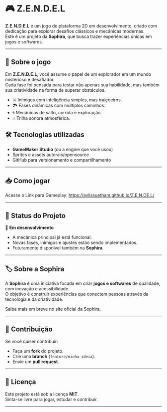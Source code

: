 # 🎮 Z.E.N.D.E.L

**Z.E.N.D.E.L** é um jogo de plataforma 2D em desenvolvimento, criado com dedicação para explorar desafios clássicos e mecânicas modernas.  
Este é um projeto da **Sophira**, que busca trazer experiências únicas em jogos e softwares.

---

## 🚀 Sobre o jogo

Em **Z.E.N.D.E.L**, você assume o papel de um explorador em um mundo misterioso e desafiador.  
Cada fase foi pensada para testar não apenas sua habilidade, mas também sua criatividade na forma de superar obstáculos.

- ⚔️ Inimigos com inteligência simples, mas traiçoeiros.  
- 🏞️ Fases dinâmicas com múltiplos caminhos.  
- 🌀 Mecânicas de salto, corrida e exploração.  
- 🎶 Trilha sonora atmosférica.  

## 🛠️ Tecnologias utilizadas

- **GameMaker Studio** (ou a engine que você usou)  
- Sprites e assets autorais/opensource  
- GitHub para versionamento e compartilhamento  

---

## 📥 Como jogar

Acesse o Link para Gameplay: https://avlissuetham.github.io/Z.E.N.DE.L/ 

---

## 📌 Status do Projeto

🚧 **Em desenvolvimento**  
- A mecânica principal já está funcional.  
- Novas fases, inimigos e ajustes estão sendo implementados.  
- Futuramente disponível também na **Sophira**.  

---

## 🏷️ Sobre a Sophira

A **Sophira** é uma iniciativa focada em criar **jogos e softwares** de qualidade, com inovação e acessibilidade.  
O objetivo é construir experiências que conectem pessoas através da tecnologia e da criatividade.  

Saiba mais em breve no site oficial da Sophira.  

---

## 🤝 Contribuição

Se você quiser contribuir:  
- Faça um **fork** do projeto.  
- Crie uma **branch** (`feature/minha-ideia`).  
- Envie um **pull request**.  

---

## 📄 Licença

Este projeto está sob a licença **MIT**.  
Sinta-se livre para jogar, estudar e contribuir.  

---

